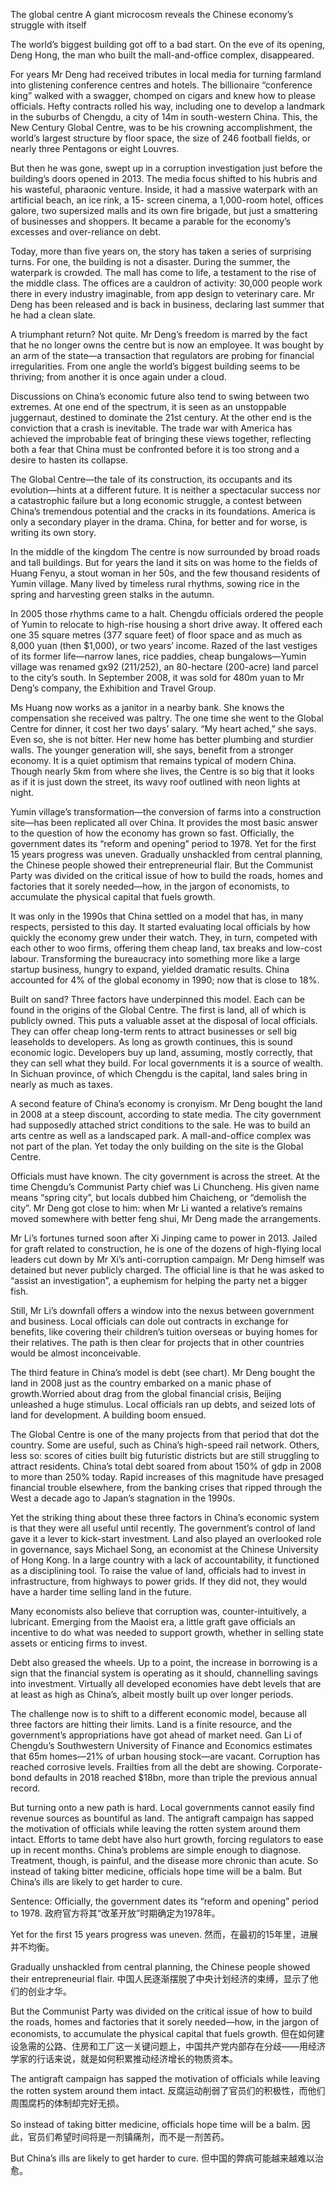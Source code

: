 The global centre
A giant microcosm reveals the Chinese economy’s struggle with itself

The world’s biggest building got off to a bad start. On the eve of its opening, Deng Hong, the man who built the mall-and-office complex, disappeared.

For years Mr Deng had received tributes in local media for turning farmland into glistening conference centres and hotels. The billionaire “conference king” walked with a swagger, chomped on cigars and knew how to please officials. Hefty contracts rolled his way, including one to develop a landmark in the suburbs of Chengdu, a city of 14m in south-western China. This, the New Century Global Centre, was to be his crowning accomplishment, the world’s largest structure by floor space, the size of 246 football fields, or nearly three Pentagons or eight Louvres.

But then he was gone, swept up in a corruption investigation just before the building’s doors opened in 2013. The media focus shifted to his hubris and his wasteful, pharaonic venture. Inside, it had a massive waterpark with an artificial beach, an ice rink, a 15- screen cinema, a 1,000-room hotel, offices galore, two supersized malls and its own fire brigade, but just a smattering of businesses and shoppers. It became a parable for the economy’s excesses and over-reliance on debt.

Today, more than five years on, the story has taken a series of surprising turns. For one, the building is not a disaster. During the summer, the waterpark is crowded. The mall has come to life, a testament to the rise of the middle class. The offices are a cauldron of activity: 30,000 people work there in every industry imaginable, from app design to veterinary care. Mr Deng has been released and is back in business, declaring last summer that he had a clean slate.

A triumphant return? Not quite. Mr Deng’s freedom is marred by the fact that he no longer owns the centre but is now an employee. It was bought by an arm of the state—a transaction that regulators are probing for financial irregularities. From one angle the world’s biggest building seems to be thriving; from another it is once again under a cloud.

Discussions on China’s economic future also tend to swing between two extremes. At one end of the spectrum, it is seen as an unstoppable juggernaut, destined to dominate the 21st century. At the other end is the conviction that a crash is inevitable. The trade war with America has achieved the improbable feat of bringing these views together, reflecting both a fear that China must be confronted before it is too strong and a desire to hasten its collapse.

The Global Centre—the tale of its construction, its occupants and its evolution—hints at a different future. It is neither a spectacular success nor a catastrophic failure but a long economic struggle, a contest between China’s tremendous potential and the cracks in its foundations. America is only a secondary player in the drama. China, for better and for worse, is writing its own story.

In the middle of the kingdom
The centre is now surrounded by broad roads and tall buildings. But for years the land it sits on was home to the fields of Huang Fenyu, a stout woman in her 50s, and the few thousand residents of Yumin village. Many lived by timeless rural rhythms, sowing rice in the spring and harvesting green stalks in the autumn.

In 2005 those rhythms came to a halt. Chengdu officials ordered the people of Yumin to relocate to high-rise housing a short drive away. It offered each one 35 square metres (377 square feet) of floor space and as much as 8,000 yuan (then $1,000), or two years’ income. Razed of the last vestiges of its former life—narrow lanes, rice paddies, cheap bungalows—Yumin village was renamed gx92 (211/252), an 80-hectare (200-acre) land parcel to the city’s south. In September 2008, it was sold for 480m yuan to Mr Deng’s company, the Exhibition and Travel Group.

Ms Huang now works as a janitor in a nearby bank. She knows the compensation she received was paltry. The one time she went to the Global Centre for dinner, it cost her two days’ salary. “My heart ached,” she says. Even so, she is not bitter. Her new home has better plumbing and sturdier walls. The younger generation will, she says, benefit from a stronger economy. It is a quiet optimism that remains typical of modern China. Though nearly 5km from where she lives, the Centre is so big that it looks as if it is just down the street, its wavy roof outlined with neon lights at night.

Yumin village’s transformation—the conversion of farms into a construction site—has been replicated all over China. It provides the most basic answer to the question of how the economy has grown so fast. Officially, the government dates its “reform and opening” period to 1978. Yet for the first 15 years progress was uneven. Gradually unshackled from central planning, the Chinese people showed their entrepreneurial flair. But the Communist Party was divided on the critical issue of how to build the roads, homes and factories that it sorely needed—how, in the jargon of economists, to accumulate the physical capital that fuels growth.

It was only in the 1990s that China settled on a model that has, in many respects, persisted to this day. It started evaluating local officials by how quickly the economy grew under their watch. They, in turn, competed with each other to woo firms, offering them cheap land, tax breaks and low-cost labour. Transforming the bureaucracy into something more like a large startup business, hungry to expand, yielded dramatic results. China accounted for 4% of the global economy in 1990; now that is close to 18%.

Built on sand?
Three factors have underpinned this model. Each can be found in the origins of the Global Centre. The first is land, all of which is publicly owned. This puts a valuable asset at the disposal of local officials. They can offer cheap long-term rents to attract businesses or sell big leaseholds to developers. As long as growth continues, this is sound economic logic. Developers buy up land, assuming, mostly correctly, that they can sell what they build. For local governments it is a source of wealth. In Sichuan province, of which Chengdu is the capital, land sales bring in nearly as much as taxes.

A second feature of China’s economy is cronyism. Mr Deng bought the land in 2008 at a steep discount, according to state media. The city government had supposedly attached strict conditions to the sale. He was to build an arts centre as well as a landscaped park. A mall-and-office complex was not part of the plan. Yet today the only building on the site is the Global Centre.

Officials must have known. The city government is across the street. At the time Chengdu’s Communist Party chief was Li Chuncheng. His given name means “spring city”, but locals dubbed him Chaicheng, or “demolish the city”. Mr Deng got close to him: when Mr Li wanted a relative’s remains moved somewhere with better feng shui, Mr Deng made the arrangements.

Mr Li’s fortunes turned soon after Xi Jinping came to power in 2013. Jailed for graft related to construction, he is one of the dozens of high-flying local leaders cut down by Mr Xi’s anti-corruption campaign. Mr Deng himself was detained but never publicly charged. The official line is that he was asked to “assist an investigation”, a euphemism for helping the party net a bigger fish.

Still, Mr Li’s downfall offers a window into the nexus between government and business. Local officials can dole out contracts in exchange for benefits, like covering their children’s tuition overseas or buying homes for their relatives. The path is then clear for projects that in other countries would be almost inconceivable.

The third feature in China’s model is debt (see chart). Mr Deng bought the land in 2008 just as the country embarked on a manic phase of growth.Worried about drag from the global financial crisis, Beijing unleashed a huge stimulus. Local officials ran up debts, and seized lots of land for development. A building boom ensued.

The Global Centre is one of the many projects from that period that dot the country. Some are useful, such as China’s high-speed rail network. Others, less so: scores of cities built big futuristic districts but are still struggling to attract residents. China’s total debt soared from about 150% of gdp in 2008 to more than 250% today. Rapid increases of this magnitude have presaged financial trouble elsewhere, from the banking crises that ripped through the West a decade ago to Japan’s stagnation in the 1990s.

Yet the striking thing about these three factors in China’s economic system is that they were all useful until recently. The government’s control of land gave it a lever to kick-start investment. Land also played an overlooked role in governance, says Michael Song, an economist at the Chinese University of Hong Kong. In a large country with a lack of accountability, it functioned as a disciplining tool. To raise the value of land, officials had to invest in infrastructure, from highways to power grids. If they did not, they would have a harder time selling land in the future.

Many economists also believe that corruption was, counter-intuitively, a lubricant. Emerging from the Maoist era, a little graft gave officials an incentive to do what was needed to support growth, whether in selling state assets or enticing firms to invest.

Debt also greased the wheels. Up to a point, the increase in borrowing is a sign that the financial system is operating as it should, channelling savings into investment. Virtually all developed economies have debt levels that are at least as high as China’s, albeit mostly built up over longer periods.

The challenge now is to shift to a different economic model, because all three factors are hitting their limits. Land is a finite resource, and the government’s appropriations have got ahead of market need. Gan Li of Chengdu’s Southwestern University of Finance and Economics estimates that 65m homes—21% of urban housing stock—are vacant. Corruption has reached corrosive levels. Frailties from all the debt are showing. Corporate-bond defaults in 2018 reached $18bn, more than triple the previous annual record.

But turning onto a new path is hard. Local governments cannot easily find revenue sources as bountiful as land. The antigraft campaign has sapped the motivation of officials while leaving the rotten system around them intact. Efforts to tame debt have also hurt growth, forcing regulators to ease up in recent months. China’s problems are simple enough to diagnose. Treatment, though, is painful, and the disease more chronic than acute. So instead of taking bitter medicine, officials hope time will be a balm. But China’s ills are likely to get harder to cure.

Sentence:
Officially, the government dates its “reform and opening” period to 1978.
政府官方将其“改革开放”时期确定为1978年。

Yet for the first 15 years progress was uneven.
然而，在最初的15年里，进展并不均衡。

Gradually unshackled from central planning, the Chinese people showed their entrepreneurial flair.
中国人民逐渐摆脱了中央计划经济的束缚，显示了他们的创业才华。

But the Communist Party was divided on the critical issue of how to build the roads, homes and factories that it sorely needed—how, in the jargon of economists, to accumulate the physical capital that fuels growth.
但在如何建设急需的公路、住房和工厂这一关键问题上，中国共产党内部存在分歧——用经济学家的行话来说，就是如何积累推动经济增长的物质资本。

The antigraft campaign has sapped the motivation of officials while leaving the rotten system around them intact.
反腐运动削弱了官员们的积极性，而他们周围腐朽的体制却完好无损。

So instead of taking bitter medicine, officials hope time will be a balm.
因此，官员们希望时间将是一剂镇痛剂，而不是一剂苦药。

But China’s ills are likely to get harder to cure.
但中国的弊病可能越来越难以治愈。
